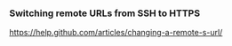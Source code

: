 ### Switching remote URLs from SSH to HTTPS
https://help.github.com/articles/changing-a-remote-s-url/